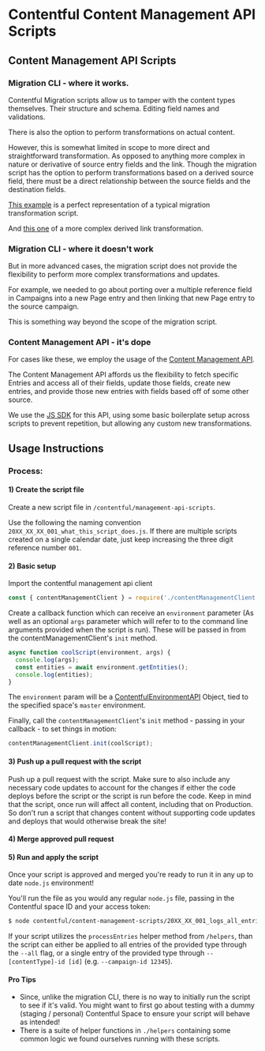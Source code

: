 # Contentful Content Management API Scripts

## Content Management API Scripts

### Migration CLI - where it works.

Contentful Migration scripts allow us to tamper with the content types themselves. Their structure and schema. Editing field names and validations.

There is also the option to perform transformations on actual content.

However, this is somewhat limited in scope to more direct and straightforward transformation. As opposed to anything more complex in nature or derivative of source entry fields and the link. Though the migration script has the option to perform transformations based on a derived source field, there must be a direct relationship between the source fields and the destination fields.

[This example](https://github.com/contentful/migration-cli/blob/master/examples/12-transform-content.js) is a perfect representation of a typical migration transformation script.

And [this one](https://github.com/contentful/migration-cli/blob/master/examples/15-derive-entry.js) of a more complex derived link transformation.

### Migration CLI - where it doesn't work

But in more advanced cases, the migration script does not provide the flexibility to perform more complex transformations and updates.

For example, we needed to go about porting over a multiple reference field in Campaigns into a new Page entry and then linking that new Page entry to the source campaign.

This is something way beyond the scope of the migration script.

### Content Management API - it's dope

For cases like these, we employ the usage of the [Content Management API](https://www.contentful.com/developers/docs/references/content-management-api/).

The Content Management API affords us the flexibility to fetch specific Entries and access all of their fields, update those fields, create new entries, and provide those new entries with fields based off of some other source.

We use the [JS SDK](https://github.com/contentful/contentful-management.js) for this API, using some basic boilerplate setup across scripts to prevent repetition, but allowing any custom new transformations.

## Usage Instructions

### Process:

#### 1\) Create the script file

Create a new script file in `/contentful/management-api-scripts`.

Use the following the naming convention `20XX_XX_XX_001_what_this_script_does.js`. If there are multiple scripts created on a single calendar date, just keep increasing the three digit reference number `001`.

#### 2\) Basic setup

Import the contentful management api client

```javascript
const { contentManagementClient } = require('./contentManagementClient');
```

Create a callback function which can receive an `environment` parameter \(As well as an optional `args` parameter which will refer to to the command line arguments provided when the script is run\). These will be passed in from the contentManagementClient's `init` method.

```javascript
async function coolScript(environment, args) {
  console.log(args);
  const entities = await environment.getEntities();
  console.log(entities);
}
```

The `environment` param will be a [ContentfulEnvironmentAPI](https://contentful.github.io/contentful-management.js/contentful-management/5.0.0/ContentfulEnvironmentAPI.html) Object, tied to the specified space's `master` environment.

Finally, call the `contentManagementClient`'s `init` method - passing in your callback - to set things in motion:

```javascript
contentManagementClient.init(coolScript);
```

#### 3\) Push up a pull request with the script

Push up a pull request with the script. Make sure to also include any necessary code updates to account for the changes if either the code deploys before the script or the script is run before the code. Keep in mind that the script, once run will affect all content, including that on Production. So don't run a script that changes content without supporting code updates and deploys that would otherwise break the site!

#### 4\) Merge approved pull request

#### 5\) Run and apply the script

Once your script is approved and merged you're ready to run it in any up to date `node.js` environment!

You'll run the file as you would any regular `node.js` file, passing in the Contentful space ID and your access token:

```bash
$ node contentful/content-management-scripts/20XX_XX_001_logs_all_entries.js --space-id $SPACE_ID --access-token $CONTENTFUL_MANAGEMENT_ACCESS_TOKEN
```

If your script utilizes the `processEntries` helper method from `/helpers`, than the script can either be applied to all entries of the provided type through the `--all` flag, or a single entry of the provided type through `--[contentType]-id [id]` \(e.g. `--campaign-id 12345`\).

#### Pro Tips

* Since, unlike the migration CLI, there is no way to initially run the script to see if it's valid. You might want to first go about testing with a dummy \(staging / personal\) Contentful Space to ensure your script will behave as intended!
* There is a suite of helper functions in `./helpers` containing some common logic we found ourselves running with these scripts.

